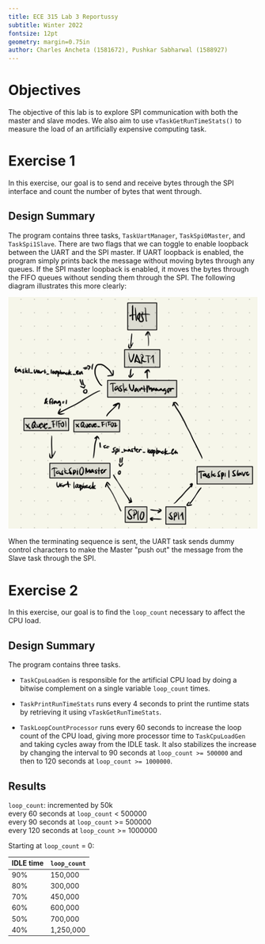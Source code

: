 ```yaml
---
title: ECE 315 Lab 3 Reportussy
subtitle: Winter 2022
fontsize: 12pt
geometry: margin=0.75in
author: Charles Ancheta (1581672), Pushkar Sabharwal (1588927)
---
```


# Objectives

The objective of this lab is to explore SPI communication with both the master and slave modes. We also aim to use `vTaskGetRunTimeStats()` to measure the load of an artificially expensive computing task.

# Exercise 1

In this exercise, our goal is to send and receive bytes through the SPI interface and count the number of bytes that went through.

## Design Summary

The program contains three tasks, `TaskUartManager`, `TaskSpi0Master`, and `TaskSpi1Slave`. There are two flags that we can toggle to enable loopback between the UART and the SPI master. If UART loopback is enabled, the program simply prints back the message without moving bytes through any queues. If the SPI master loopback is enabled, it moves the bytes through the FIFO queues without sending them through the SPI. The following diagram illustrates this more clearly:

![](diagram.jpg)

When the terminating sequence is sent, the UART task sends dummy control characters to make the Master "push out" the message from the Slave task through the SPI.

# Exercise 2

In this exercise, our goal is to find the `loop_count` necessary to affect the CPU load.

## Design Summary

The program contains three tasks.

- `TaskCpuLoadGen` is responsible for the artificial CPU load by doing a bitwise complement on a single variable `loop_count` times.

- `TaskPrintRunTimeStats` runs every 4 seconds to print the runtime stats by retrieving it using `vTaskGetRunTimeStats`.

- `TaskLoopCountProcessor` runs every 60 seconds to increase the loop count of the CPU load, giving more processor time to `TaskCpuLoadGen` and taking cycles away from the IDLE task. It also stabilizes the increase by changing the interval to 90 seconds at `loop_count >= 500000` and then to 120 seconds at `loop_count >= 1000000`.

## Results

`loop_count`: incremented by 50k  
every 60 seconds at `loop_count` < 500000  
every 90 seconds at `loop_count` >= 500000  
every 120 seconds at `loop_count` >= 1000000

Starting at `loop_count` = 0:

| IDLE time | `loop_count` |
| --------- | ------------ |
| 90%       | 150,000      |
| 80%       | 300,000      |
| 70%       | 450,000      |
| 60%       | 600,000      |
| 50%       | 700,000      |
| 40%       | 1,250,000    |
